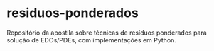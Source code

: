 # residuos-ponderados
Repositório da apostila sobre técnicas de resíduos ponderados para solução de EDOs/PDEs, com implementações em Python.
